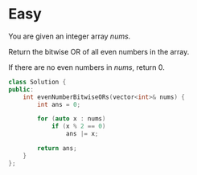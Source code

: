 # Easy

You are given an integer array $nums$.

Return the bitwise OR of all even numbers in the array.

If there are no even numbers in $nums$, return $0$.

```cpp
class Solution {
public:
    int evenNumberBitwiseORs(vector<int>& nums) {
        int ans = 0;

        for (auto x : nums)
            if (x % 2 == 0)
                ans |= x;

        return ans;
    }
};
```
